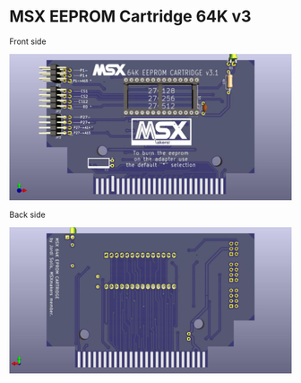 # MSX EEPROM Cartridge 64K v3

Front side

![card](/msx_eprom_cartridge_3.1/msx_eprom_cartridge_3.1-f.jpg)

Back side

![card](/msx_eprom_cartridge_3.1/msx_eprom_cartridge_3.1-b.jpg)

